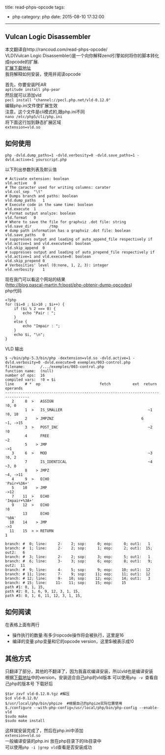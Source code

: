title: read-phps-opcode
tags:
  - php
category: php
date: 2015-08-10 17:32:00

---

## Vulcan Logic Disassembler
本文翻译自http://rancoud.com/read-phps-opcode/  
VLD(Vulcan Logic Disassembler)是一个向你解释zend引擎如何将你的脚本转化成opcode的扩展.  
[扩展下载地址](http://pecl.php.net/package/vld)  
我将解释如何安装，使用并阅读opcode

首先，你要安装PEAR  
`aptitude install php-pear`  
然后就可以添加vld  
`pecl install "channel://pecl.php.net/vld-0.12.0"`  
编辑php.ini文件使扩展生效  
注意，这个文件是cli模式的,跟php.ini不同   
`nano /etc/php5/cli/php.ini`  
将下面这行加到静态扩展区域  
`extension=vld.so`
## 如何使用
```
php -dvld.dump_paths=1 -dvld.verbosity=0 -dvld.save_paths=1 -dvld.active=1 yourscript.php
```

以下列出参数列表及默认值

```
# Activate extension: boolean 
vld.active	 0
# The caracter used for writing columns: carater
vld.col_sep	 "\t"
# Dumps branch and paths: boolean
vld.dump_paths	 1
# Execute code in the same time: boolean
vld.execute	 1
# Format output analyze: boolean
vld.format	 0
# Where to save the file for graphviz .dot file: string
vld.save_dir	    /tmp
# dump path information has a graphviz .dot file: boolean
vld.save_paths	 0
# suppresses output and loading of auto_append_file respectively if vld.active=1 and vld.execute=0: boolean
vld.skip_append	 0
# suppresses output and loading of auto_prepend_file respectively if vld.active=1 and vld.execute=0: boolean
vld.skip_prepend 0
# Verbosities' level (0:none, 1, 2, 3): integer
vld.verbosity	 1
```
现在我门可以看这个网站的结果  
(http://blog.pascal-martin.fr/post/php-obtenir-dump-opcodes)  
php代码  

```
<?php
for ($i=0 ; $i>10 ; $i++) { 
    if ($i % 2 === 0) {
        echo "Pair : ";
    }
    else {
        echo "Impair : ";
    }
    echo $i, "\n";
}
```

VLD 输出  

```
$ ~/bin/php-5.3/bin/php -dextension=vld.so -dvld.active=1 -dvld.verbosity=0 -dvld.execute=0 exemples/003-control.php 
filename:       /.../exemples/003-control.php
function name:  (null)
number of ops:  16
compiled vars:  !0 = $i
line     # *  op                           fetch          ext  return  operands
---------------------------------------------------------------------------------
   2     0  >   ASSIGN                                                   !0, 0
         1  >   IS_SMALLER                                       ~1      !0, 10
         2    > JMPZNZ                                        6          ~1, ->15
         3  >   POST_INC                                         ~2      !0
         4      FREE                                                     ~2
         5    > JMP                                                      ->1
   3     6  >   MOD                                              ~3      !0, 2
         7      IS_IDENTICAL                                     ~4      ~3, 0
         8    > JMPZ                                                     ~4, ->11
   4     9  >   ECHO                                                     'Pair+%3A+'
   5    10    > JMP                                                      ->12
   7    11  >   ECHO                                                     'Impair+%3A+'
   9    12  >   ECHO                                                     !0
        13      ECHO                                                     '%0A'
  10    14    > JMP                                                      ->3
  11    15  > > RETURN                                                   1
 
branch: #  0; line:     2-    2; sop:     0; eop:     0; out1:   1
branch: #  1; line:     2-    2; sop:     1; eop:     2; out1:  15; out2:   6
branch: #  3; line:     2-    2; sop:     3; eop:     5; out1:   1
branch: #  6; line:     3-    3; sop:     6; eop:     8; out1:   9; out2:  11
branch: #  9; line:     4-    5; sop:     9; eop:    10; out1:  12
branch: # 11; line:     7-    9; sop:    11; eop:    11; out1:  12
branch: # 12; line:     9-   10; sop:    12; eop:    14; out1:   3
branch: # 15; line:    11-   11; sop:    15; eop:    15
path #1: 0, 1, 15, 
path #2: 0, 1, 6, 9, 12, 3, 1, 15, 
path #3: 0, 1, 6, 11, 12, 3, 1, 15,
```

## 如何阅读
在表格上面有两行   
*    操作执行的数量:有多少opcode操作将会被执行，这里是16  
*    编译的变量:php变量和它的opcode version，这里$i被表示成!0

## 其他方式
只翻译了部分，其他的不翻译了，因为我喜欢编译安装，所以vld也是编译安装  
根据[下载地址](http://pecl.php.net/package/vld)中的version，安装适合自己php的vld版本
可以使用`php -v `查看自己php的版本号
下载好后

```
$tar zxvf vld-0.12.0.tgz #解压
$cd vld-0.12.0/
$/usr/local/php/bin/phpize  #根据自己的phpize实际位置使用
$./configure --with-php-config=/usr/local/php/bin/php-config --enable-vld
$sudo make 
$sudo make install
```
这样就安装完成了，然后在php.ini中添加  
`extension=vld.so`  
一般编译安装的php.ini 放在php目录下的lib目录中  
可以使用`php -i |grep vld`查看是否安装成功
